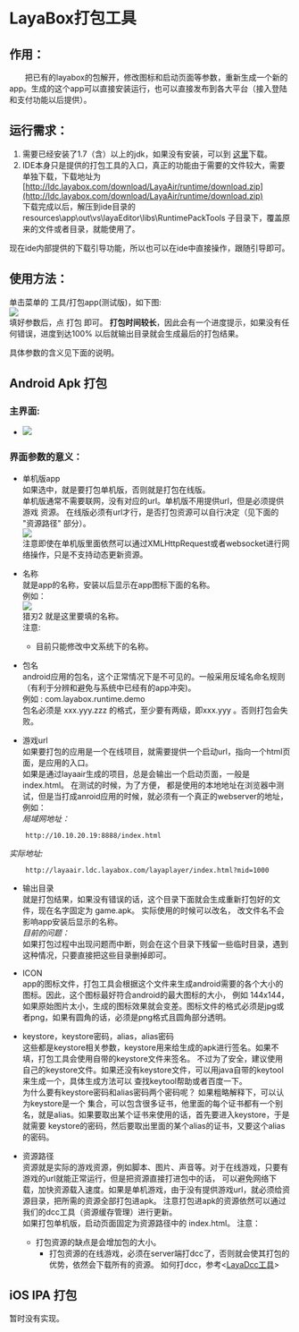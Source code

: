 
# LayaBox打包工具


## 作用：
　　把已有的layabox的包解开，修改图标和启动页面等参数，重新生成一个新的app。生成的这个app可以直接安装运行，也可以直接发布到各大平台（接入登陆和支付功能以后提供）。

## 运行需求：
1. 需要已经安装了1.7（含）以上的jdk，如果没有安装，可以到
   [这里](http://www.oracle.com/technetwork/java/javase/downloads/jdk8-downloads-2133151.html)下载。
2. IDE本身只是提供的打包工具的入口，真正的功能由于需要的文件较大，需要单独下载，下载地址为  
   [http://ldc.layabox.com/download/LayaAir/runtime/download.zip](http://ldc.layabox.com/download/LayaAir/runtime/download.zip)  
   下载完成以后，解压到ide目录的 resources\app\out\vs\layaEditor\libs\RuntimePackTools 子目录下，覆盖原来的文件或者目录，就能使用了。

现在ide内部提供的下载引导功能，所以也可以在ide中直接操作，跟随引导即可。

## 使用方法：
单击菜单的 工具/打包app(测试版)，如下图:  
![](img_pack/open.gif)  
填好参数后，点 打包 即可。 **打包时间较长**，因此会有一个进度提示，如果没有任何错误，进度到达100%
以后就输出目录就会生成最后的打包结果。

具体参数的含义见下面的说明。 
## Android Apk 打包
### 主界面:  
* ![](img_pack/fullpanel.png)

### 界面参数的意义：  
* 单机版app  
  如果选中，就是要打包单机版，否则就是打包在线版。  
  单机版通常不需要联网，没有对应的url。单机版不用提供url，但是必须提供游戏
  资源。  在线版必须有url才行，是否打包资源可以自行决定（见下面的 "资源路径" 部分）。   
  ![](img_pack/standalone.gif)    
  注意即使在单机版里面依然可以通过XMLHttpRequest或者websocket进行网络操作，只是不支持动态更新资源。

* 名称  
  就是app的名称，安装以后显示在app图标下面的名称。  
  例如：  
  ![](img_pack/app.png)    
   猎刃2 就是这里要填的名称。  
  注意:
  * 目前只能修改中文系统下的名称。 
* 包名  
  android应用的包名，这个正常情况下是不可见的。一般采用反域名命名规则（有利于分辨和避免与系统中已经有的app冲突)。   
  例如 : com.layabox.runtime.demo   
  包名必须是 xxx.yyy.zzz 的格式，至少要有两级，即xxx.yyy 。否则打包会失败。

* 游戏url  
  如果要打包的应用是一个在线项目，就需要提供一个启动url，指向一个html页面，是应用的入口。  
  如果是通过layaair生成的项目，总是会输出一个启动页面，一般是index.html。 在测试的时候，为了方便，
  都是使用的本地地址在浏览器中测试，但是当打成anroid应用的时候，就必须有一个真正的webserver的地址，
  例如：  
  *局域网地址：*  
``` 
    http://10.10.20.19:8888/index.html
```
*实际地址:*  
```
    http://layaair.ldc.layabox.com/layaplayer/index.html?mid=1000
```

* 输出目录  
  就是打包结果，如果没有错误的话，这个目录下面就会生成重新打包好的文件，现在名字固定为 game.apk。 实际使用的时候可以改名，
  改文件名不会影响app安装后显示的名称。  
  *目前的问题：*  
  如果打包过程中出现问题而中断，则会在这个目录下残留一些临时目录，遇到这种情况，只要直接把这些目录删掉即可。

* ICON  
  app的图标文件，打包工具会根据这个文件来生成android需要的各个大小的图标。因此，这个图标最好符合android的最大图标的大小，
  例如 144x144，如果原始图片太小，生成的图标效果就会变差。图标文件的格式必须是jpg或者png，如果有圆角的话，必须是png格式且圆角部分透明。


* keystore，keystore密码，alias，alias密码  
  这些都是keystore相关参数，keystore用来给生成的apk进行签名。如果不填，打包工具会使用自带的keystore文件来签名。
  不过为了安全，建议使用自己的keystore文件。如果还没有keystore文件，可以用java自带的keytool来生成一个，具体生成方法可以
  查找keytool帮助或者百度一下。  
  为什么要有keystore密码和alias密码两个密码呢？ 如果粗略解释下，可以认为keystore是一个
  集合，可以包含很多证书，他里面的每个证书都有一个别名，就是alias。如果要取出某个证书来使用的话，首先要进入keystore，于是就需要
  keystore的密码，然后要取出里面的某个alias的证书，又要这个alias的密码。

* 资源路径  
  资源就是实际的游戏资源，例如脚本、图片、声音等。对于在线游戏，只要有游戏的url就能正常运行，但是把资源直接打进包中的话，
  可以避免网络下载，加快资源载入速度。如果是单机游戏，由于没有提供游戏url，就必须给资源目录，把所需的资源全部打包进apk。
  注意打包进apk的资源依然可以通过我们的dcc工具（资源缓存管理）进行更新。  
  如果打包单机版，启动页面固定为资源路径中的 index.html。
  注意：  
  * 打包资源的缺点是会增加包的大小。  
    * 打包资源的在线游戏，必须在server端打dcc了，否则就会使其打包的优势，依然会下载所有的资源。
      如何打dcc，参考<[LayaDcc工具](LayaDcc工具.md)>


## iOS IPA 打包
暂时没有实现。